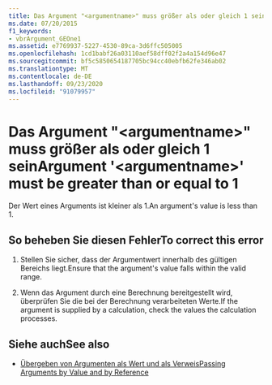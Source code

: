 ```yaml
---
title: Das Argument "<argumentname>" muss größer als oder gleich 1 sein
ms.date: 07/20/2015
f1_keywords:
- vbrArgument_GEOne1
ms.assetid: e7769937-5227-4530-89ca-3d6ffc505005
ms.openlocfilehash: 1cd1babf26a03110aef58dff02f2a4a154d96e47
ms.sourcegitcommit: bf5c5850654187705bc94cc40ebfb62fe346ab02
ms.translationtype: MT
ms.contentlocale: de-DE
ms.lasthandoff: 09/23/2020
ms.locfileid: "91079957"
---
```

# <a name="argument-argumentname-must-be-greater-than-or-equal-to-1"></a><span data-ttu-id="ba41c-102">Das Argument "\<argumentname>" muss größer als oder gleich 1 sein</span><span class="sxs-lookup"><span data-stu-id="ba41c-102">Argument '\<argumentname>' must be greater than or equal to 1</span></span>

<span data-ttu-id="ba41c-103">Der Wert eines Arguments ist kleiner als 1.</span><span class="sxs-lookup"><span data-stu-id="ba41c-103">An argument's value is less than 1.</span></span>  
  
## <a name="to-correct-this-error"></a><span data-ttu-id="ba41c-104">So beheben Sie diesen Fehler</span><span class="sxs-lookup"><span data-stu-id="ba41c-104">To correct this error</span></span>  
  
1. <span data-ttu-id="ba41c-105">Stellen Sie sicher, dass der Argumentwert innerhalb des gültigen Bereichs liegt.</span><span class="sxs-lookup"><span data-stu-id="ba41c-105">Ensure that the argument's value falls within the valid range.</span></span>  
  
2. <span data-ttu-id="ba41c-106">Wenn das Argument durch eine Berechnung bereitgestellt wird, überprüfen Sie die bei der Berechnung verarbeiteten Werte.</span><span class="sxs-lookup"><span data-stu-id="ba41c-106">If the argument is supplied by a calculation, check the values the calculation processes.</span></span>  
  
## <a name="see-also"></a><span data-ttu-id="ba41c-107">Siehe auch</span><span class="sxs-lookup"><span data-stu-id="ba41c-107">See also</span></span>

- [<span data-ttu-id="ba41c-108">Übergeben von Argumenten als Wert und als Verweis</span><span class="sxs-lookup"><span data-stu-id="ba41c-108">Passing Arguments by Value and by Reference</span></span>](../programming-guide/language-features/procedures/passing-arguments-by-value-and-by-reference.md)
